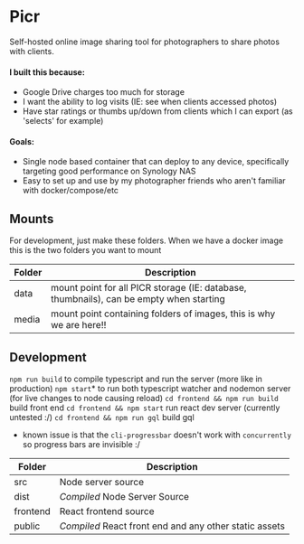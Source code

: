 # Picr

Self-hosted online image sharing tool for photographers to share photos with clients.

#### I built this because:
- Google Drive charges too much for storage
- I want the ability to log visits (IE: see when clients accessed photos)
- Have star ratings or thumbs up/down from clients which I can export (as 'selects' for example)

#### Goals:
- Single node based container that can deploy to any device, specifically targeting good performance on Synology NAS
- Easy to set up and use by my photographer friends who aren't familiar with docker/compose/etc

## Mounts

For development, just make these folders.
When we have a docker image this is the two folders you want to mount

| Folder | Description                                                                             |
|--------|-----------------------------------------------------------------------------------------|
| data   | mount point for all PICR storage (IE: database, thumbnails), can be empty when starting |
| media  | mount point containing folders of images, this is why we are here!!                     |


## Development

`npm run build` to compile typescript and run the server (more like in production)
`npm start`* to run both typescript watcher and nodemon server (for live changes to node causing reload)
`cd frontend && npm run build` build front end
`cd frontend && npm start` run react dev server (currently untested :/)
`cd frontend && npm run gql` build gql
* known issue is that the `cli-progressbar` doesn't work with `concurrently` so progress bars are invisible :/

| Folder   | Description                                            |
|----------|--------------------------------------------------------|
| src      | Node server source                                     |
| dist     | *Compiled* Node Server Source                          |
| frontend | React frontend source                                  |
| public   | *Compiled* React front end and any other static assets |
